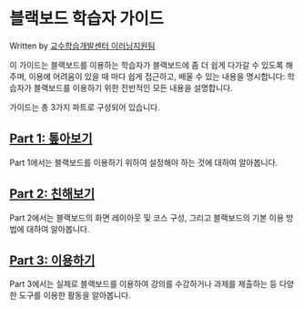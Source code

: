 # 블랙보드 학습자 가이드
Written by [교수학습개발센터 이러닝지원팀](support@ctl.suwon.ac.kr)

이 가이드는 블랙보드를 이용하는 학습자가 블랙보드에 좀 더 쉽게 다가갈 수 있도록 해주며, 이용에 어려움이 있을 때 마다 쉽게 접근하고, 배울 수 있는 내용을 명시합니다: 학습자가 블랙보드를 이용하기 위한 전반적인 모든 내용을 설명합니다.


 
가이드는 총 3가지 파트로 구성되어 있습니다.

## [Part 1: 톺아보기](/d559-c2b5-c790/part-1-d1ba-c544-bcf4-ae30.md)

Part 1에서는 블랙보드를 이용하기 위하여 설정해야 하는 것에 대하여 알아봅니다.

## [Part 2: 친해보기](/d559-c2b5-c790/part-2-ce5c-d574-c9c0-ae30.md)

Part 2에서는 블랙보드의 화면 레이아웃 및 코스 구성, 그리고 블랙보드의 기본 이용 방법에 대하여 알아봅니다.

## [Part 3: 이용하기](/d559-c2b5-c790/part-3-c774-c6a9-d558-ae30.md)

Part 3에서는 실제로 블랙보드를 이용하여 강의를 수강하거나 과제를 제출하는 등 다양한 도구를 이용한 활동을 알아봅니다.
